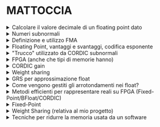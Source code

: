 # MATTOCCIA #
<details>
  <summary>Calcolare il valore decimale di un floating point dato</summary>
  
</details>

<details>
  <summary>Numeri subnormali</summary>
  sono un sottoinsieme di numeri a virgola mobile utilizzati per rappresentare valori molto piccoli, prossimi a zero, che non possono essere codificati nel formato normalizzato standard, sappiamo che più ci avviciniamo allo zero, più l'accuracy aumenta, questo però non vale all'infinito, in quanto non si può avere un esponente negativo infinito, di conseguenza per toccare lo zero bisogna utilizzare i numeri subnormali(denormalizzati); quando infatti un esponente di avvicina al valore minimo -expmin, la notazione scientifica porterebbe ad un buco tra 0 e 2<sup>-expmin</sup>, di conseguenza si introducono i numeri subnormali come x = 0.m x 2<sup>-expmin</sup> , piu la mantissa è piccola piu mi avvicino a zero.
</details>

<details>
  <summary>Definizione e utilizzo FMA</summary>
  Introduciamo inizialmente la MAC, multiply and accumulate, una moltiplicazione seguita da un addizione del tipo Temp = A x B ; Z = Temp + C. Questo approccio convenzionale, esegue due approssimazioni ( che abbiamo visto essere delicate durante calcoli tra FP ).
  Per risolvere questo problema introduciamo FMA (Fused Multiply-Add) è un'operazione che esegue una moltiplicazione seguita da un'addizione in un unico step : Z = A x B + C con un solo arrotondamento senza dover rappresentare la variabile intermedia; nonostante la FMA sia piu dispendiosa a livello di hardware, migliora la precisione e accuratezza,e la rende tendenzialmente piu veloce rispetto alla MAC.
</details>

<details>
  <summary>Floating Point, vantaggi e svantaggi, codifica esponente</summary>
  In un sistema a virgola fissa, la posizione della virgola è stabilita a priori, il principale svantaggio di questo sistema di rappresentazione è il range molto limitato, numeri molto piccoli e grandi non possono essere correttamente rappresentati.
  Dall esigenza di rappresentare numeri con grandezze molto diverse, nasce floating point, basato sulla notazione scientifica: 
  N=Mantissa×Base<sup>Esponente</sup>
  riportando nella formula classica del FP: 
  N=(-1)<sup>s</sup>xMantissa×Base<sup>Esponente</sup>
La mantissa quindi rappresenta il valore, spesso normalizzato in notazione scientifica, del numero; l'esponente invece esprime di quanto debba essere spostata la virgola per ricondursi al numero originale.(Discorso non valido per numeri subnormali).
  I vantaggi sono molteplici, l'ampio range di dati rappresetabili, una precisione relativa costante ( più il numero è piccolo più è preciso ) e una standard ampiamente adottato, al contempo pero presenta vari difetti, uno su tutti quello dell'approssimazione, in quanto possiamo affermare che quasi tutti i numeri rappredsentati solo solo approssimazioni arrotondate alla codifica piu vicina disponibile; inoltre altri problemi possono essere nelle operazioni, come durante l'addizione tra un numero molto grande ed uno molto piccolo, cercando di adeguare l'esponente del numero piccolo a quello grande il valore piccolo perde sensibilmente precisione, oppure ad esempio sottrarre due numeri molto vicini, con il probabile risultato di un numero approssimato a zero.
  Tra gli svantaggi inoltre inserisco il costo, approssimatamente calcolabile come energia = mantissa<sup>2</sup>
</details>

<details>
  <summary>"Trucco" utilizzato da CORDIC subnormali</summary>
  Il CORDIC usa iterazioni successive per calcolare funzioni trigonometriche ed esponenziali con operazioni di somma e shift.
</details>

<details>
  <summary>FPGA (anche che tipi di memorie hanno)</summary>
  Le FPGA utilizzano vari tipi di memoria come BRAM, DRAM ed EEPROM per archiviare dati e configurazioni.
</details>

<details>
  <summary>CORDIC gain</summary>
  Il gain del CORDIC è un fattore di scala introdotto dalle iterazioni successive dell'algoritmo.
</details>

<details>
  <summary>Weight sharing</summary>
  Il Weight Sharing è una tecnica per ridurre la memoria nei modelli di deep learning comprimendo i pesi attraverso la quantizzazione o la condivisione.
</details>

<details>
  <summary>GRS per approssimazione float</summary>
  Il metodo GRS (Guard, Round, Sticky) è usato negli arrotondamenti dei numeri floating point per migliorare l'accuratezza.
</details>

<details>
  <summary>Come vengono gestiti gli arrotondamenti nei float?</summary>
  Gli arrotondamenti nei float seguono le modalità definite dallo standard IEEE 754, inclusi "round to nearest" e "truncate".
</details>

<details>
  <summary>Metodi efficienti per rappresentare reali su FPGA (Fixed-Point/BFloat/CORDIC)</summary>
  Su FPGA, i numeri reali possono essere rappresentati in diversi modi come Fixed-Point, BFloat e CORDIC, ognuno con vantaggi in termini di precisione e utilizzo di risorse.
</details>

<details>
  <summary>Fixed-Point</summary>
  Il formato Fixed-Point rappresenta i numeri con una precisione fissa, risultando efficiente in hardware ma meno flessibile del floating point.
</details>

<details>
  <summary>Weight Sharing (relativa al mio progetto)</summary>
  La tecnica di Weight Sharing nel tuo progetto potrebbe ridurre la memoria necessaria comprimendo i pesi di una rete neurale.
</details>

<details>
  <summary>Tecniche per ridurre la memoria usata da un software</summary>
  Tecniche comuni includono la quantizzazione, la compressione dei dati e la riduzione della precisione dei numeri rappresentati.
</details>
